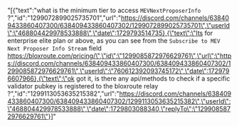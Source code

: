 "[{\"text\":\"what is the minimum tier to access `MEVNextProposerInfo` ?\",\"id\":\"1299072899025735701\",\"url\":\"https://discord.com/channels/638409433860407300/638409433860407302/1299072899025735701\",\"userId\":\"468804429978533888\",\"date\":1729793514735},{\"text\":\"Its for enterprise elite plan or above, as you can see from the `Subscribe to MEV Next Proposer Info Stream` field https://bloxroute.com/pricing/\",\"id\":\"1299085872976629761\",\"url\":\"https://discord.com/channels/638409433860407300/638409433860407302/1299085872976629761\",\"userId\":\"760612392093745172\",\"date\":1729796607966},{\"text\":\"ok got it, is there any api/methods to check if a specific validator pubkey is registered to the bloxroute relay ?\",\"id\":\"1299113053635215382\",\"url\":\"https://discord.com/channels/638409433860407300/638409433860407302/1299113053635215382\",\"userId\":\"468804429978533888\",\"date\":1729803088340,\"replyTo\":\"1299085872976629761\"}]"